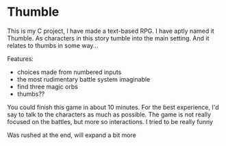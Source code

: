 # Thumble
This is my C project, I have made a text-based RPG. I have aptly named it Thumble.
As characters in this story tumble into the main setting. And it relates to thumbs in some way...

Features:
- choices made from numbered inputs
- the most rudimentary battle system imaginable
- find three magic orbs
- thumbs??

You could finish this game in about 10 minutes. For the best experience, I'd say to talk to the characters as much as possible.
The game is not really focused on the battles, but more so interactions. I tried to be really funny

Was rushed at the end, will expand a bit more
